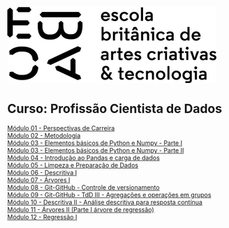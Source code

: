 <img src="https://github.com/LucaScaldaferri/Curso_Cientista_de_Dados/blob/main/logo_ebac.png" alt="ebac-logo">

# Curso: Profissão Cientista de Dados

[Módulo 01 - Perspectivas de Carreira](https://github.com/LucaScaldaferri/Curso_Cientista_de_Dados/tree/main/M%C3%B3dulo%2001%20-%20Perspectivas%20de%20Carreira)<br>
[Módulo 02 - Metodologia](https://github.com/LucaScaldaferri/Curso_Cientista_de_Dados/tree/main/M%C3%B3dulo%2002%20-%20Metodologia)<br>
[Módulo 03 - Elementos básicos de Python e Numpy - Parte I](https://github.com/LucaScaldaferri/Curso_Cientista_de_Dados/tree/main/M%C3%B3dulo%2003%20-%20Elementos%20b%C3%A1sicos%20de%20Python%20e%20Numpy%20-%20Parte%20I)<br>
[Módulo 03 - Elementos básicos de Python e Numpy - Parte II](https://github.com/LucaScaldaferri/Curso_Cientista_de_Dados/tree/main/M%C3%B3dulo%2003%20-%20Elementos%20b%C3%A1sicos%20de%20Python%20e%20Numpy%20-%20Parte%20II)<br>
[Módulo 04 - Introdução ao Pandas e carga de dados](https://github.com/LucaScaldaferri/Curso_Cientista_de_Dados/tree/main/M%C3%B3dulo%2004%20-%20Introdu%C3%A7%C3%A3o%20ao%20Pandas%20e%20carga%20de%20dados)<br>
[Módulo 05 - Limpeza e Preparação de Dados](https://github.com/LucaScaldaferri/Curso_Cientista_de_Dados/tree/main/M%C3%B3dulo%2005%20-%20Limpeza%20e%20Prepara%C3%A7%C3%A3o%20de%20Dados)<br>
[Módulo 06 - Descritiva I](https://github.com/LucaScaldaferri/Curso_Cientista_de_Dados/tree/main/M%C3%B3dulo%2006%20-%20Descritiva%20I)<br>
[Módulo 07 - Árvores I](https://github.com/LucaScaldaferri/Curso_Cientista_de_Dados/tree/main/M%C3%B3dulo%2007%20-%20%C3%81rvores%20I)<br>
[Módulo 08 - Git-GitHub - Controle de versionamento](https://github.com/LucaScaldaferri/Curso_Cientista_de_Dados/tree/main/M%C3%B3dulo%2008%20-%20Git-Github%20-%20Controle%20de%20versionamento)<br>
[Módulo 09 - Git-GitHub - TdD III - Agregações e operações em grupos](https://github.com/LucaScaldaferri/Curso_Cientista_de_Dados/tree/main/M%C3%B3dulo%2009%20-%20TdD%20III%20-%20Agrega%C3%A7%C3%B5es%20e%20opera%C3%A7%C3%B5es%20em%20grupos)<br>
[Módulo 10 - Descritiva II - Análise descritiva para resposta contínua](https://github.com/LucaScaldaferri/Curso_Cientista_de_Dados/tree/main/M%C3%B3dulo%2010%20-%20Descritiva%20II%20-%20An%C3%A1lise%20descritiva%20para%20resposta%20cont%C3%ADnua)<br>
[Módulo 11 - Árvores II (Parte I árvore de regressão)](https://github.com/LucaScaldaferri/Curso_Cientista_de_Dados/tree/main/M%C3%B3dulo%2011%20-%20%C3%81rvores%20II%20(Parte%20I%20%C3%A1rvore%20de%20regress%C3%A3o))<br>
[Módulo 12 - Regressão I](https://github.com/LucaScaldaferri/Curso_Cientista_de_Dados/tree/main/M%C3%B3dulo%2012%20-%20Regress%C3%A3o%20I)<br>

